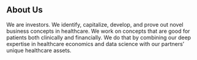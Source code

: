 ## About Us

We are investors. We identify, capitalize, develop, and prove out novel business concepts in healthcare. We work on concepts that are good for patients both clinically and financially. We do that by combining our deep expertise in healthcare economics and data science with our partners’ unique healthcare assets.